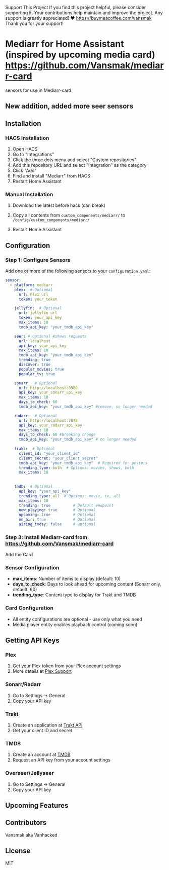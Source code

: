 Support This Project If you find this project helpful, please consider supporting it. Your contributions help maintain and improve the project. Any support is greatly appreciated! ❤️ https://buymeacoffee.com/vansmak Thank you for your support!


# Mediarr for Home Assistant (inspired by upcoming media card) https://github.com/Vansmak/mediarr-card

sensors for use in Mediarr-card 
## New addition, added more seer sensors
## Installation

### HACS Installation
1. Open HACS
2. Go to "Integrations"
3. Click the three dots menu and select "Custom repositories"
4. Add this repository URL and select "Integration" as the category
5. Click "Add"
6. Find and install "Mediarr" from HACS
7. Restart Home Assistant


### Manual Installation
1. Download the latest  before hacs (can break)
2. Copy all contents from `custom_components/mediarr/` to `/config/custom_components/mediarr/`
   
4. Restart Home Assistant

## Configuration

### Step 1: Configure Sensors
Add one or more of the following sensors to your `configuration.yaml`:

```yaml
sensor:
  - platform: mediarr
    plex:  # Optional
      url: Plex url
      token: your_token

    jellyfin:  # Optional
      url: jellyfin url
      token: your_api_key 
      max_items: 10
      tmdb_api_key: "your_tmdb_api_key"

    seer: # Optional #shows requests
      url: localhost
      api_key: your_api_key
      max_items: 10
      tmdb_api_key: "your_tmdb_api_key" 
      trending: true      
      discover: true  
      popular_movies: true  
      popular_tv: true 

    sonarr:  # Optional
      url: http://localhost:8989
      api_key: your_sonarr_api_key
      max_items: 10
      days_to_check: 60
      tmdb_api_key: "your_tmdb_api_key" #remove, no longer needed 

    radarr:  # Optional
      url: http://localhost:7878
      api_key: your_radarr_api_key
      max_items: 10
      days_to_check: 60 #breaking change
      tmdb_api_key: "your_tmdb_api_key" # no longer needed
    
    trakt:  # Optional
      client_id: "your_client_id"
      client_secret: "your_client_secret"
      tmdb_api_key: "your_tmdb_api_key"  # Required for posters
      trending_type: both  # Options: movies, shows, both
      max_items: 10
     
    
    tmdb:  # Optional
      api_key: "your_api_key"
      trending_type: all  # Options: movie, tv, all
      max_items: 10
      trending: true          # Default endpoint
      now_playing: true       # Optional
      upcoming: true          # Optional
      on_air: true            # Optional
      airing_today: false     # Optional
```


### Step 3: install Mediarr-card from https://github.com/Vansmak/mediarr-card
Add the Card


### Sensor Configuration
- **max_items**: Number of items to display (default: 10)
- **days_to_check**: Days to look ahead for upcoming content (Sonarr only, default: 60)
- **trending_type**: Content type to display for Trakt and TMDB

### Card Configuration
- All entity configurations are optional - use only what you need
- Media player entity enables playback control (coming soon)

## Getting API Keys

### Plex
1. Get your Plex token from your Plex account settings
2. More details at [Plex Support](https://support.plex.tv/articles/204059436-finding-an-authentication-token-x-plex-token/)

### Sonarr/Radarr
1. Go to Settings -> General
2. Copy your API key

### Trakt
1. Create an application at [Trakt API](https://trakt.tv/oauth/applications)
2. Get your client ID and secret

### TMDB
1. Create an account at [TMDB](https://www.themoviedb.org/)
2. Request an API key from your account settings

### Overseer\Jellyseer
1. Go to Settings -> General
2. Copy your API key
   
## Upcoming Features

## Contributors
Vansmak aka Vanhacked

## License
MIT
